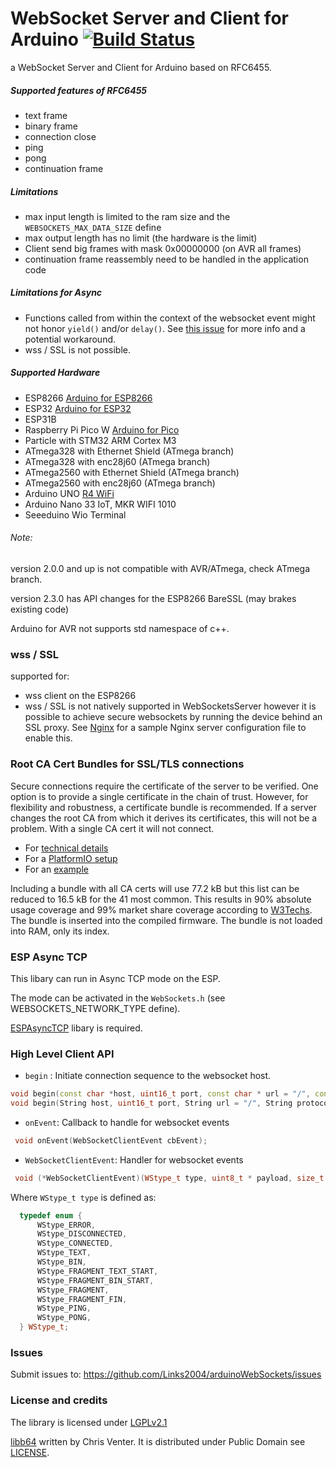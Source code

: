 WebSocket Server and Client for Arduino [![Build Status](https://github.com/Links2004/arduinoWebSockets/actions/workflows/main.yml/badge.svg?branch=master)](https://github.com/Links2004/arduinoWebSockets/actions?query=branch%3Amaster)
===========================================

a WebSocket Server and Client for Arduino based on RFC6455.


##### Supported features of RFC6455 #####
 - text frame
 - binary frame
 - connection close
 - ping
 - pong
 - continuation frame

##### Limitations #####
 - max input length is limited to the ram size and the ```WEBSOCKETS_MAX_DATA_SIZE``` define
 - max output length has no limit (the hardware is the limit)
 - Client send big frames with mask 0x00000000 (on AVR all frames)
 - continuation frame reassembly need to be handled in the application code

 ##### Limitations for Async #####
 - Functions called from within the context of the websocket event might not honor `yield()` and/or `delay()`.  See [this issue](https://github.com/Links2004/arduinoWebSockets/issues/58#issuecomment-192376395) for more info and a potential workaround.
 - wss / SSL is not possible.

##### Supported Hardware #####
 - ESP8266 [Arduino for ESP8266](https://github.com/esp8266/Arduino/)
 - ESP32 [Arduino for ESP32](https://github.com/espressif/arduino-esp32)
 - ESP31B
 - Raspberry Pi Pico W [Arduino for Pico](https://github.com/earlephilhower/arduino-pico)
 - Particle with STM32 ARM Cortex M3
 - ATmega328 with Ethernet Shield (ATmega branch)
 - ATmega328 with enc28j60 (ATmega branch)
 - ATmega2560 with Ethernet Shield (ATmega branch)
 - ATmega2560 with enc28j60 (ATmega branch)
 - Arduino UNO [R4 WiFi](https://github.com/arduino/ArduinoCore-renesas)
 - Arduino Nano 33 IoT, MKR WIFI 1010
 - Seeeduino Wio Terminal

###### Note: ######

  version 2.0.0 and up is not compatible with AVR/ATmega, check ATmega branch.

  version 2.3.0 has API changes for the ESP8266 BareSSL (may brakes existing code)

  Arduino for AVR not supports std namespace of c++.

### wss / SSL ###
 supported for:
 - wss client on the ESP8266
 - wss / SSL is not natively supported in WebSocketsServer however it is possible to achieve secure websockets
   by running the device behind an SSL proxy. See [Nginx](examples/Nginx/esp8266.ssl.reverse.proxy.conf) for a
   sample Nginx server configuration file to enable this.

### Root CA Cert Bundles for SSL/TLS connections ###

Secure connections require the certificate of the server to be verified. One option is to provide a single certificate in the chain of trust. However, for flexibility and robustness, a certificate bundle is recommended. If a server changes the root CA from which it derives its certificates, this will not be a problem. With a single CA cert it will not connect.

 - For [technical details](https://docs.espressif.com/projects/esp-idf/en/latest/esp32/api-reference/protocols/esp_crt_bundle.html)
 - For a [PlatformIO setup](https://github.com/Duckle29/esp32-certBundle/)
 - For an [example](examples/esp32/WebSocketClientSSLBundle/)

Including a bundle with all CA certs will use 77.2 kB but this list can be reduced to 16.5 kB for the 41 most common. This results in 90% absolute usage coverage and 99% market share coverage according to [W3Techs](https://w3techs.com/technologies/overview/ssl_certificate). The bundle is inserted into the compiled firmware. The bundle is not loaded into RAM, only its index.

### ESP Async TCP ###

This libary can run in Async TCP mode on the ESP.

The mode can be activated in the ```WebSockets.h``` (see WEBSOCKETS_NETWORK_TYPE define).

[ESPAsyncTCP](https://github.com/me-no-dev/ESPAsyncTCP) libary is required.


### High Level Client API ###

 - `begin` : Initiate connection sequence to the websocket host.
```c++
void begin(const char *host, uint16_t port, const char * url = "/", const char * protocol = "arduino");
void begin(String host, uint16_t port, String url = "/", String protocol = "arduino");
```
 - `onEvent`: Callback to handle for websocket events

```c++
 void onEvent(WebSocketClientEvent cbEvent);
```

 - `WebSocketClientEvent`: Handler for websocket events
```c++
 void (*WebSocketClientEvent)(WStype_t type, uint8_t * payload, size_t length)
```
Where `WStype_t type` is defined as:
```c++
  typedef enum {
      WStype_ERROR,
      WStype_DISCONNECTED,
      WStype_CONNECTED,
      WStype_TEXT,
      WStype_BIN,
      WStype_FRAGMENT_TEXT_START,
      WStype_FRAGMENT_BIN_START,
      WStype_FRAGMENT,
      WStype_FRAGMENT_FIN,
      WStype_PING,
      WStype_PONG,
  } WStype_t;
```

### Issues ###
Submit issues to: https://github.com/Links2004/arduinoWebSockets/issues

### License and credits ###

The library is licensed under [LGPLv2.1](https://github.com/Links2004/arduinoWebSockets/blob/master/LICENSE)

[libb64](http://libb64.sourceforge.net/) written by Chris Venter. It is distributed under Public Domain see [LICENSE](https://github.com/Links2004/arduinoWebSockets/blob/master/src/libb64/LICENSE).

